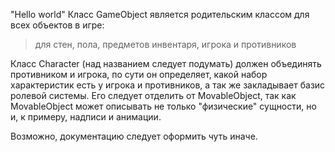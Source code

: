 "Hello world" 
Класс GameObject является родительским классом для всех объектов в игре: 
> для стен, 
> пола,
> предметов инвентаря,
> игрока и противников

Класс Character (над названием следует подумать) должен объединять противником и игрока, по сути он определяет, какой набор характеристик есть у игрока и противников, а так же закладывает базис ролевой системы. Его следует отделить от MovableObject, так как MovableObject может описывать не только "физические" сущности, но и, к примеру, надписи и анимации. 

Возможно, документацию следует оформить чуть иначе.